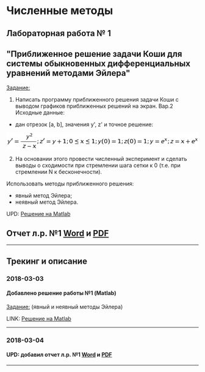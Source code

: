 # Численные методы

## Лабораторная работа № 1
## "Приближенное решение задачи Коши для системы обыкновенных дифференциальных уравнений методами Эйлера"

[Задание:](./NM/Lab01/%D0%97%D0%B0%D0%B4%D0%B0%D0%BD%D0%B8%D0%B501.txt)

1. Написать программу приближенного решения задачи Коши с выводом графиков приближенных решений на экран. Вар.2 Исходные данные: 

- дан отрезок [a, b], значения y', z' и точное решение:

![Задание](./img/eqn.png)

2. На основании этого провести численный эксперимент и сделать выводы о сходимости при стремлении шага сетки к 0 (т.е. при стремлении N к бесконечности).

Использовать методы приближенного решения:
- явный метод Эйлера;
- неявный метод Эйлера.


UPD: [Решение на Matlab](./NM/Lab01/matlab)

## Отчет л.р. №1 [Word](./NM/Reports/NM_Lab01_with_listing.docx) и [PDF](./NM/Reports/NM_Lab01_with_listing.pdf)

-------


## Трекинг и описание


### 2018-03-03
#### Добавлено решение работы №1 (Matlab)
[Задание:](./NM/Lab01/%D0%97%D0%B0%D0%B4%D0%B0%D0%BD%D0%B8%D0%B501.txt)
(явный и неявный методы Эйлера)

LINK: [Решение на Matlab](./NM/Lab01/matlab)

-------


### 2018-03-04
#### UPD: добавил отчет л.р. №1 [Word](./NM/Reports/NM_Lab01_with_listing.docx) и [PDF](./NM/Reports/NM_Lab01_with_listing.pdf)

-------

